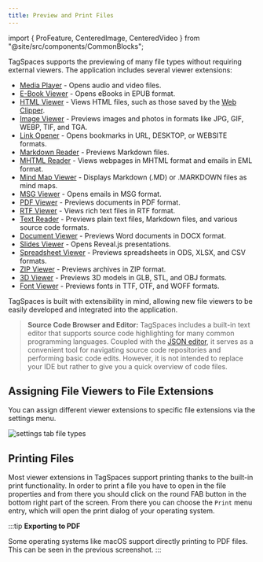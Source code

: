```yaml
---
title: Preview and Print Files
---
```


import { ProFeature, CenteredImage, CenteredVideo } from "@site/src/components/CommonBlocks";

TagSpaces supports the previewing of many file types without requiring external viewers. The application includes several viewer extensions:

- [Media Player](/extensions/media-player) - Opens audio and video files.
- [E-Book Viewer](/extensions/ebook-viewer/) - Opens eBooks in EPUB format.
- [HTML Viewer](/extensions/html-viewer/) - Views HTML files, such as those saved by the [Web Clipper](/web-clipper).
- [Image Viewer](/extensions/image-viewer/) - Previews images and photos in formats like JPG, GIF, WEBP, TIF, and TGA.
- [Link Opener](/extensions/url-viewer/) - Opens bookmarks in URL, DESKTOP, or WEBSITE formats.
- [Markdown Reader](/extensions/md-viewer/) - Previews Markdown files.
- [MHTML Reader](/extensions/mhtml-viewer/) - Views webpages in MHTML format and emails in EML format.
- [Mind Map Viewer](/extensions/mindmap-viewer/) - Displays Markdown (.MD) or .MARKDOWN files as mind maps.
- [MSG Viewer](/extensions/msg-viewer/) - Opens emails in MSG format.
- [PDF Viewer](/extensions/pdf-viewer/) - Previews documents in PDF format.
- [RTF Viewer](/extensions/rtf-viewer/) - Views rich text files in RTF format.
- [Text Reader](/extensions/text-viewer/) - Previews plain text files, Markdown files, and various source code formats.
- [Document Viewer](/extensions/document-viewer/) - Previews Word documents in DOCX format.
- [Slides Viewer](/extensions/slides-viewer/) - Opens Reveal.js presentations.
- [Spreadsheet Viewer](/extensions/spreadsheet-viewer/) - Previews spreadsheets in ODS, XLSX, and CSV formats.
- [ZIP Viewer](/extensions/archive-viewer/) - Previews archives in ZIP format.
- [3D Viewer](/extensions/3d-viewer/) - <ProFeature /> Previews 3D models in GLB, STL, and OBJ formats.
- [Font Viewer](/extensions/font-viewer/) - <ProFeature /> Previews fonts in TTF, OTF, and WOFF formats.

TagSpaces is built with extensibility in mind, allowing new file viewers to be easily developed and integrated into the application.

> **Source Code Browser and Editor:** TagSpaces includes a built-in text editor that supports source code highlighting for many common programming languages. Coupled with the [JSON editor](/extensions/json-editor/), it serves as a convenient tool for navigating source code repositories and performing basic code edits. However, it is not intended to replace your IDE but rather to give you a quick overview of code files.

## Assigning File Viewers to File Extensions

You can assign different viewer extensions to specific file extensions via the settings menu.

![settings tab file types](/media/settings/settings-tab-file-types.svg)

## Printing Files

Most viewer extensions in TagSpaces support printing thanks to the built-in print functionality. In order to print a file you have to open in the file properties and from there you should click on the round FAB button in the bottom right part of the screen. From there you can choose the `Print` menu entry, which will open the print dialog of your operating system.
<CenteredImage
    caption="Printing files"
    src="/media/core/printing.avif"
    showCaption
  />

:::tip
**Exporting to PDF**

Some operating systems like macOS support directly printing to PDF files. This can be seen in the previous screenshot.
:::
